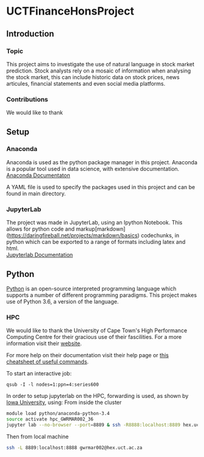 # UCTFinanceHonsProject

## Introduction
### Topic
This project aims to investigate the use of natural language in stock market prediction.  Stock analysts rely on a mosaic of information when analysing the stock market, this can include historic data on stock prices, news articules, financial statements and even social media platforms.  
  
  
### Contributions
We would like to thank 

## Setup
### Anaconda
Anaconda is used as the python package manager in this project.  Anaconda is a popular tool used in data science, with extensive documentation.  
[Anaconda Documentaton](https://conda.io/docs/user-guide/index.html)  
  
A YAML file is used to specify the packages used in this project and can be found in main directory.  
  
  
### JupyterLab
The project was made in JupyterLab, using an Ipython Notebook.  This allows for python code and markup[markdown] (https://daringfireball.net/projects/markdown/basics) codechunks, in python which can be exported to a range of formats including latex and html.  
[Jupyterlab Documentation](http://jupyterlab-tutorial.readthedocs.io/en/latest/)  
  
  
## Python
[Python](https://www.python.org/) is an open-source interpreted programming language which supports a number of different programming paradigms.  This project makes use of Python 3.6, a version of the language.  
  
  
### HPC
We would like to thank the University of Cape Town's High Performance Computing Centre for their gracious use of their fascilities.  For a more information visit their [website](http://hpc.uct.ac.za/).  
  
For more help on their documentation visit their help page or [this cheatsheet of useful commands](https://docs.loni.org/wiki/Useful_PBS_Commands).  

To start an interactive job:
```
qsub -I -l nodes=1:ppn=4:series600
```

In order to setup jupyterlab on the HPC, forwarding is used, as shown by [Iowa University](https://wiki.uiowa.edu/display/hpcdocs/Jupyter+notebook), using:
From inside the cluster  
```bash
module load python/anaconda-python-3.4
source activate hpc_GWRMAR002_36
jupyter lab --no-browser --port=8889 & ssh -R8888:localhost:8889 hex.uct.ac.za
```
  
Then from local machine  
```bash
ssh -L 8889:localhost:8888 gwrmar002@hex.uct.ac.za
```





  
  
### 

